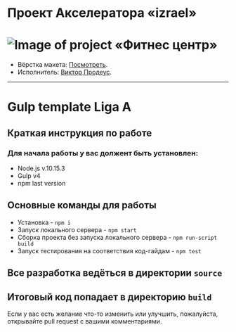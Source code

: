 # Проект Акселератора «izrael»
# ![Image of project «Фитнес центр»](https://github.com/ViktorProdeus/izrael/blob/master/izrael.jpg)

* Вёрстка макета: [Посмотреть](https://viktorprodeus.github.io/izrael/build/).  
* Исполнитель: [Виктор Продеус](https://up.htmlacademy.ru/adaptive/16/user/814599).
---

# Gulp template Liga A
## Краткая инструкция по работе
### Для начала работы у вас должент быть установлен:
* Node.js v.10.15.3
* Gulp v4
* npm last version
## Основные команды для работы
* Установка - `npm i`
* Запуск локального сервера - `npm start`
* Сборка проекта без запуска локального сервера - `npm run-script build`
* Запуск тестирования на соответствия код-гайдам - `npm test`

## Все разработка ведёться в директории `source`
## Итоговый код попадает в директорию `build`

Если у вас есть желание что-то изменить или улучшить, пожалуйста, открывайте pull request с вашими комментариями.
